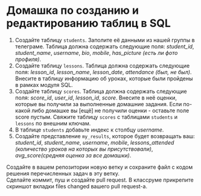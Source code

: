 # Домашка по созданию и редактированию таблиц в SQL  

1. Создайте таблицу `students`. Заполите её данными из нашей группы в телеграме. Таблица должна содержать следующие поля:
*student_id*, *student_name*, *username*, *bio*, *mobile*, *has_picture (есть ли фото профиля)*.
2. Создайте таблицу `lessons`. Таблица должна содержать следующие поля: *lesson_id*, *lesson_name*, *lesson_date*, *attendance (был, не был)*. Внесите в таблицу информацию об уроках, которые были пройдены в рамках модуля SQL.
3. Создайте таблицу `scores`. Таблица должна содержать следующие поля: *score_id*, *user_id*, *lesson_id*, *score*. Внесите в неё оценки, которые вы получили за выполненные домашние задания. Если по-какой либо домашке вы [ещё] не получили оценки - оставьте поле score пустым. Свяжите таблицу `scores` с таблицами `students` и `lessons` по внешним ключам.
4. В таблице `students` добавьте индекс к столбцу *username*.
5. Создайте представление `my_results`, которое будет возвращать ваш: *student_id*, *student_name*, *username*, *mobile*, *lessons_attended (количество уроков на которых вы присутствовали)*, *avg_score(средняя оценка за все домашки)*.

Создайте в вашем репозитории новую ветку и сохраните файл с кодом решения перечисленных задач в эту ветку.  
Сделайте коммит, пуш и создайте pull request. В классруме прикрепите скриншот вкладки files changed вашего pull request-а.
